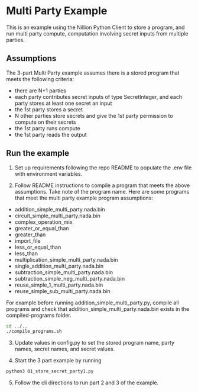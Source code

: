 # Multi Party Example

This is an example using the Nillion Python Client to store a program, and run multi party compute, computation involving secret inputs from multiple parties.

## Assumptions

The 3-part Multi Party example assumes there is a stored program that meets the following criteria:

- there are N+1 parties
- each party contributes secret inputs of type SecretInteger, and each party stores at least one secret an input
- the 1st party stores a secret
- N other parties store secrets and give the 1st party permission to compute on their secrets
- the 1st party runs compute
- the 1st party reads the output

## Run the example

1. Set up requirements following the repo README to populate the .env file with environment variables.

2. Follow README instructions to compile a program that meets the above assumptions. Take note of the program name. Here are some programs that meet the multi party example program assumptions:

- addition_simple_multi_party.nada.bin
- circuit_simple_multi_party.nada.bin
- complex_operation_mix
- greater_or_equal_than
- greater_than
- import_file
- less_or_equal_than
- less_than
- multiplication_simple_multi_party.nada.bin
- single_addition_multi_party.nada.bin
- subtraction_simple_multi_party.nada.bin
- subtraction_simple_neg_multi_party.nada.bin
- reuse_simple_1_multi_party.nada.bin
- reuse_simple_sub_multi_party.nada.bin

For example before running addition_simple_multi_party.py, compile all programs and check that addition_simple_multi_party.nada.bin exists in the compiled-programs folder.

```bash
cd ../..
./compile_programs.sh
```

3. Update values in config.py to set the stored program name, party names, secret names, and secret values.

4. Start the 3 part example by running

```bash
python3 01_store_secret_party1.py
```

5. Follow the cli directions to run part 2 and 3 of the example.
